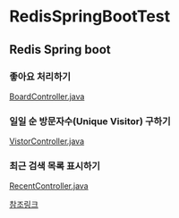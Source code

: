 # RedisSpringBootTest

## Redis Spring boot 
### 좋아요 처리하기
[BoardController.java](/RedisTest/src/main/java/com/test/board/BoardController.java)

### 일일 순 방문자수(Unique Visitor) 구하기
[VistorController.java](/RedisTest/src/main/java/com/test/visitor/VisitorController.java)

### 최근 검색 목록 표시하기
[RecentController.java](/RedisTest/src/main/java/com/test/recent/RecentController.java)

[참조링크](https://happyer16.tistory.com/entry/%EB%A0%88%EB%94%94%EC%8A%A4Redis%EC%9D%98-%EB%8B%A4%EC%96%91%ED%95%9C-%ED%99%9C%EC%9A%A9-%EC%82%AC%EB%A1%80)
